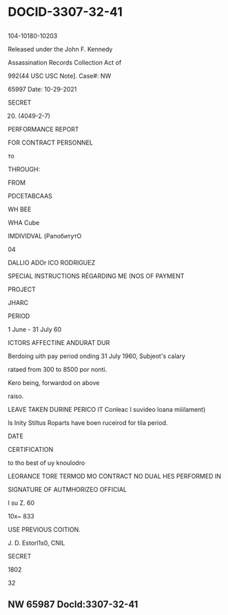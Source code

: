 # DOCID-3307-32-41

##
104-10180-10203

Released under the John F. Kennedy

Assassination Records Collection Act of

992(44 USC USC Note]. Case#: NW

65997 Date: 10-29-2021

SECRET

20. (4049-2-7)

PERFORMANCE REPORT

FOR CONTRACT PERSONNEL

то

THROUGH:

FROM

PDCETABCAAS

WH BEE

WHA Cube

IMDIVIDVAL (РапобитутО

04

DALLIO ADOr ICO RODRIGUEZ

SPECIAL INSTRUCTIONS RÉGARDING ME (NOS OF PAYMENT

PROJECT

JHARC

PERIOD

1 June - 31 July 60

ICTORS AFFECTINE ANDURAT DUR

Berdoing uith pay period onding 31 July 1960, Subjeot's calary

rataed from 300 to 8500 por nonti.

Kero being, forwardod on above

raiso.

LEAVE TAKEN DURINE PERICO IT Conleac I suvideo loana miiilament)

Is Inity Stiltus Roparts have boen ruceirod for tila period.

DATE

CERTIFICATION

to tho best of uy knoulodro

LEORANCE TORE TERMOD MO CONTRACT NO DUAL HES PERFORMED IN

SIGNATURE OF AUTMHORIZEO OFFICIAL

I su Z. 60

10x~ 833

USE PREVIOUS COITION.

J. D. Estorl1s0, CNIL

SECRET

1802

32

NW 65987 Docld:3307-32-41
---

